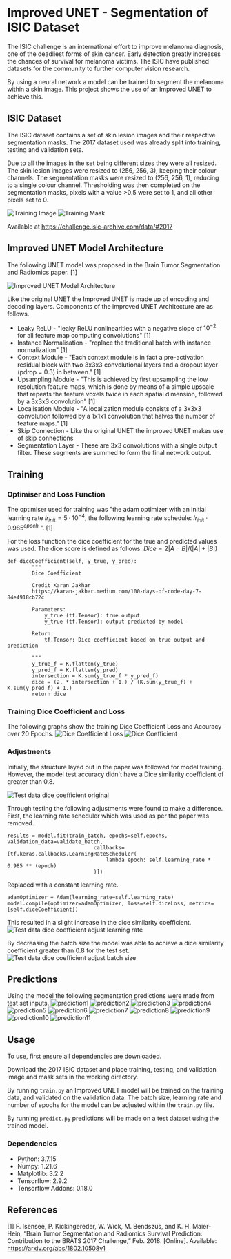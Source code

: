 # Improved UNET - Segmentation of ISIC Dataset
The ISIC challenge is an international effort to improve melanoma diagnosis, one of the deadliest forms of skin cancer. Early detection greatly increases the chances of survival for melanoma victims. The ISIC have published datasets for the community to further computer vision research.

By using a neural network a model can be trained to segment the melanoma within a skin image. This project shows the use of an Improved UNET to achieve this.

## ISIC Dataset
The ISIC dataset contains a set of skin lesion images and their respective segmentation masks. The 2017 dataset used was already split into training, testing and validation sets.

Due to all the images in the set being different sizes they were all resized. The skin lesion images were resized to (256, 256, 3), keeping their colour channels. The segmentation masks were resized to (256, 256, 1), reducing to a single colour channel. Thresholding was then completed on the segmentation masks, pixels with a value >0.5 were set to 1, and all other pixels set to 0.

![Training Image](https://github.com/ryanjohnson08/45307915/blob/topic-recognition/recognition/45307915/images/image.png)
![Training Mask](https://github.com/ryanjohnson08/45307915/blob/topic-recognition/recognition/45307915/images/mask.png)

Available at https://challenge.isic-archive.com/data/#2017

## Improved UNET Model Architecture

The following UNET model was proposed in the Brain Tumor Segmentation and Radiomics paper. [1]

![Improved UNET Model Architecture](https://github.com/ryanjohnson08/45307915/blob/topic-recognition/recognition/45307915/images/IUNET_Architecture.JPG)

Like the original UNET the Improved UNET is made up of encoding and decoding layers. Components of the improved UNET Architecture are as follows.

- Leaky ReLU - "leaky ReLU nonlinearities with a negative slope of $10^{−2}$ for all feature map computing convolutions" [1]
- Instance Normalisation - "replace the traditional batch with instance normalization" [1]
- Context Module - "Each context module is in fact a pre-activation residual block with two 3x3x3 convolutional layers and a dropout layer (pdrop = 0.3) in between." [1]
- Upsampling Module - "This is achieved by first upsampling the low resolution feature maps, which is done by means of a simple upscale that repeats the feature voxels twice in each spatial dimension, followed by a 3x3x3 convolution" [1]
- Localisation Module - "A localization module consists of a 3x3x3 convolution followed by a 1x1x1 convolution that halves the number of feature maps." [1]
- Skip Connection - Like the original UNET the improved UNET makes use of skip connections
- Segmentation Layer - These are 3x3 convolutions with a single output filter. These segments are summed to form the final network output.

## Training

### Optimiser and Loss Function
The optimiser used for training was "the adam optimizer with an initial learning rate $lr_{init} = 5 · 10^{−4}$, the following learning rate schedule: $lr_{init} · 0.985^{epoch}$ ". [1]

For the loss function the dice coefficient for the true and predicted values was used. The dice score is defined as follows:
$Dice = 2 |A∩B| / (|A|+|B|)$

```
def diceCoefficient(self, y_true, y_pred):
        """
        Dice Coefficient

        Credit Karan Jakhar
        https://karan-jakhar.medium.com/100-days-of-code-day-7-84e4918cb72c

        Parameters:
            y_true (tf.Tensor): true output
            y_true (tf.Tensor): output predicted by model

        Return:
            tf.Tensor: Dice coefficient based on true output and prediction

        """
        y_true_f = K.flatten(y_true)
        y_pred_f = K.flatten(y_pred)
        intersection = K.sum(y_true_f * y_pred_f)
        dice = (2. * intersection + 1.) / (K.sum(y_true_f) + K.sum(y_pred_f) + 1.)
        return dice
```

### Training Dice Coefficient and Loss
The following graphs show the training Dice Coefficient Loss and Accuracy over 20 Epochs.
![Dice Coefficient Loss](https://github.com/ryanjohnson08/45307915/blob/topic-recognition/recognition/45307915/images/diceCoefficientLoss.png)
![Dice Coefficient](https://github.com/ryanjohnson08/45307915/blob/topic-recognition/recognition/45307915/images/diceCoefficient.png)

### Adjustments
Initially, the structure layed out in the paper was followed for model training. However, the model test accuracy didn't have a Dice similarity coefficient of greater than 0.8.

![Test data dice coefficient original](https://github.com/ryanjohnson08/45307915/blob/topic-recognition/recognition/45307915/images/TestDataDiceCoefficientOriginal.JPG)

Through testing the following adjustments were found to make a difference.
First, the learning rate scheduler which was used as per the paper was removed.
```
results = model.fit(train_batch, epochs=self.epochs, validation_data=validate_batch,
                            callbacks=[tf.keras.callbacks.LearningRateScheduler(
                                lambda epoch: self.learning_rate * 0.985 ** (epoch)
                            )])
```
Replaced with a constant learning rate.
```
adamOptimizer = Adam(learning_rate=self.learning_rate)
model.compile(optimizer=adamOptimizer, loss=self.diceLoss, metrics=[self.diceCoefficient])
```
This resulted in a slight increase in the dice similarity coefficient.
![Test data dice coefficient adjust learning rate](https://github.com/ryanjohnson08/45307915/blob/topic-recognition/recognition/45307915/images/TestDataDiceCoefficientLearningRate.JPG)

By decreasing the batch size the model was able to achieve a dice similarity coefficient greater than 0.8 for the test set.
![Test data dice coefficient adjust batch size](https://github.com/ryanjohnson08/45307915/blob/topic-recognition/recognition/45307915/images/TestDataDiceCoefficientDecreaseBatchSize.JPG)

## Predictions
Using the model the following segmentation predictions were made from test set inputs.
![prediction1](https://github.com/ryanjohnson08/45307915/blob/topic-recognition/recognition/45307915/images/p1.png)
![prediction2](https://github.com/ryanjohnson08/45307915/blob/topic-recognition/recognition/45307915/images/p2.png)
![prediction3](https://github.com/ryanjohnson08/45307915/blob/topic-recognition/recognition/45307915/images/p3.png)
![prediction4](https://github.com/ryanjohnson08/45307915/blob/topic-recognition/recognition/45307915/images/p4.png)
![prediction5](https://github.com/ryanjohnson08/45307915/blob/topic-recognition/recognition/45307915/images/p5.png)
![prediction6](https://github.com/ryanjohnson08/45307915/blob/topic-recognition/recognition/45307915/images/p6.png)
![prediction7](https://github.com/ryanjohnson08/45307915/blob/topic-recognition/recognition/45307915/images/p7.png)
![prediction8](https://github.com/ryanjohnson08/45307915/blob/topic-recognition/recognition/45307915/images/p8.png)
![prediction9](https://github.com/ryanjohnson08/45307915/blob/topic-recognition/recognition/45307915/images/p9.png)
![prediction10](https://github.com/ryanjohnson08/45307915/blob/topic-recognition/recognition/45307915/images/p10.png)
![prediction11](https://github.com/ryanjohnson08/45307915/blob/topic-recognition/recognition/45307915/images/p11.png)

## Usage
To use, first ensure all dependencies are downloaded.

Download the 2017 ISIC dataset and place training, testing, and validation image and mask sets in the working directory.

By running ```train.py``` an Improved UNET model will be trained on the training data, and validated on the validation data. The batch size, learning rate and number of epochs for the model can be adjusted within the ```train.py``` file.

By running ```predict.py``` predictions will be made on a test dataset using the trained model.

### Dependencies
- Python: 3.7.15
- Numpy: 1.21.6
- Matplotlib: 3.2.2
- Tensorflow: 2.9.2
- Tensorflow Addons: 0.18.0

## References
[1] F. Isensee, P. Kickingereder, W. Wick, M. Bendszus, and K. H. Maier-Hein, “Brain Tumor Segmentation and Radiomics Survival Prediction: Contribution to the BRATS 2017 Challenge,” Feb. 2018. [Online]. Available: https://arxiv.org/abs/1802.10508v1
